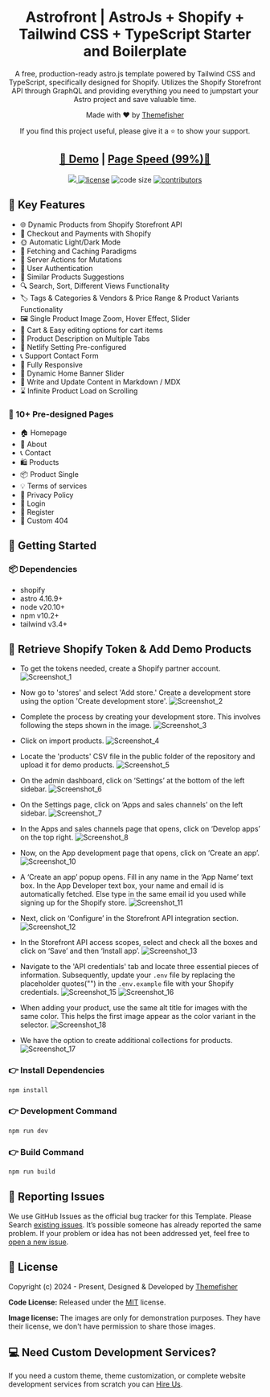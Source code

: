 <h1 align=center>Astrofront | AstroJs + Shopify + Tailwind CSS + TypeScript Starter and Boilerplate</h1>

<p align=center>A free, production-ready astro.js template powered by Tailwind CSS and TypeScript, specifically designed for Shopify. Utilizes the Shopify Storefront API through GraphQL and providing everything you need to jumpstart your Astro project and save valuable time.</p>

<p align=center>Made with ♥ by <a href="https://themefisher.com/">Themefisher</a></p>
<p align=center> If you find this project useful, please give it a ⭐ to show your support. </p>

<h2 align="center"> <a target="_blank" href="https://astrofront.vercel.app/" rel="nofollow">👀 Demo</a> | <a  target="_blank" href="https://pagespeed.web.dev/analysis/https-astrofront-vercel-app/qs3wscwqpq?form_factor=desktop">Page Speed (99%)🚀</a>
</h2>

<p align=center>

 <a href="https://github.com/withastro/astro/releases/tag/astro@4.16.8" alt="Contributors">
    <img src="https://img.shields.io/static/v1?label=ASTRO&message=4.16&color=BC52EE&logo=astro" />
</a>

  <a href="https://github.com/themefisher/astrofront/blob/main/LICENSE">
    <img src="https://img.shields.io/github/license/themefisher/astrofront" alt="license"></a>

  <img src="https://img.shields.io/github/languages/code-size/themefisher/astrofront" alt="code size">

  <a href="https://github.com/themefisher/astrofront/graphs/contributors">
    <img src="https://img.shields.io/github/contributors/themefisher/astrofront" alt="contributors"></a>
</p>

## 📌 Key Features

- 🌐 Dynamic Products from Shopify Storefront API
- 💸 Checkout and Payments with Shopify
- 🌞 Automatic Light/Dark Mode
- 🚀 Fetching and Caching Paradigms
- 🔗 Server Actions for Mutations
- 🔐 User Authentication
- 🧩 Similar Products Suggestions
- 🔍 Search, Sort, Different Views Functionality
- 🏷️ Tags & Categories & Vendors & Price Range & Product Variants Functionality
- 🖼️ Single Product Image Zoom, Hover Effect, Slider
- 🛒 Cart & Easy editing options for cart items
- 📝 Product Description on Multiple Tabs
- 🔗 Netlify Setting Pre-configured
- 📞 Support Contact Form
- 📱 Fully Responsive
- 🔄 Dynamic Home Banner Slider
- 📝 Write and Update Content in Markdown / MDX
- ⌛ Infinite Product Load on Scrolling

### 📄 10+ Pre-designed Pages

- 🏠 Homepage
- 👤 About
- 📞 Contact
- 🛍️ Products
- 📦 Product Single
- 💡 Terms of services
- 📄 Privacy Policy
- 🔐 Login
- 🔑 Register
- 🚫 Custom 404

## 🚀 Getting Started

### 📦 Dependencies

- shopify
- astro 4.16.9+
- node v20.10+
- npm v10.2+
- tailwind v3.4+

<!-- get Shopify storefront API access token-->

## 🛒 Retrieve Shopify Token & Add Demo Products

- To get the tokens needed, create a Shopify partner account.
  ![Screenshot_1](https://github.com/tfmurad/commerceplate/assets/145179606/7309e70c-905a-4f20-8ad0-bc73ef176e97)

- Now go to 'stores' and select 'Add store.' Create a development store using the option 'Create development store'.
  ![Screenshot_2](https://github.com/tfmurad/commerceplate/assets/145179606/f7bbeefd-61c5-44a5-97db-cd76dd9540f8)

- Complete the process by creating your development store. This involves following the steps shown in the image.
  ![Screenshot_3](https://github.com/tfmurad/commerceplate/assets/145179606/b774a0bf-1156-4dc2-995d-cb7ec5f403b1)

- Click on import products.
  ![Screenshot_4](https://github.com/tfmurad/commerceplate/assets/145179606/74c4e3fa-d9b3-47b8-b2e3-e6a1514ef8ac)

- Locate the 'products' CSV file in the public folder of the repository and upload it for demo products.
  ![Screenshot_5](https://github.com/tfmurad/commerceplate/assets/145179606/abc0ad01-fe98-483a-97d3-5e5ef240a349)

- On the admin dashboard, click on ‘Settings’ at the bottom of the left sidebar.
  ![Screenshot_6](https://github.com/tfmurad/commerceplate/assets/145179606/016346cd-75d9-4ee4-8703-810a0adcd209)

- On the Settings page, click on ‘Apps and sales channels’ on the left sidebar.
  ![Screenshot_7](https://github.com/tfmurad/commerceplate/assets/145179606/101e4145-6951-4658-a211-9c6680c27803)

- In the Apps and sales channels page that opens, click on ‘Develop apps’ on the top right.
  ![Screenshot_8](https://github.com/tfmurad/commerceplate/assets/145179606/164097b5-a36d-4f8a-a69c-5248cd505426)

- Now, on the App development page that opens, click on ‘Create an app’.
  ![Screenshot_10](https://github.com/tfmurad/commerceplate/assets/145179606/e8ef392b-0147-4dd6-a192-c643330cf7fd)

- A ‘Create an app’ popup opens. Fill in any name in the ‘App Name’ text box. In the App Developer text box, your name and email id is automatically fetched. Else type in the same email id you used while signing up for the Shopify store.
  ![Screenshot_11](https://github.com/tfmurad/commerceplate/assets/145179606/19a8bd57-8073-4e95-8a32-c11f00f082bc)

- Next, click on ‘Configure’ in the Storefront API integration section.
  ![Screenshot_12](https://github.com/tfmurad/commerceplate/assets/145179606/c49893e2-a058-4332-affc-82e81938df7e)

- In the Storefront API access scopes, select and check all the boxes and click on ‘Save’ and then ‘Install app’.
  ![Screenshot_13](https://github.com/tfmurad/commerceplate/assets/145179606/420f3fa6-5ec8-4daf-bd25-6e1a6c955b9a)

- Navigate to the 'API credentials' tab and locate three essential pieces of information. Subsequently, update your `.env` file by replacing the placeholder quotes("") in the `.env.example` file with your Shopify credentials.
  ![Screenshot_15](https://github.com/tfmurad/commerceplate/assets/145179606/516ea322-4151-40c0-a4d6-888973cd1915)
  ![Screenshot_16](https://github.com/tfmurad/commerceplate/assets/145179606/9d2777a6-997a-4212-bad3-b416d7636903)

- When adding your product, use the same alt title for images with the same color. This helps the first image appear as the color variant in the selector.
  ![Screenshot_18](https://github.com/tfmurad/commerceplate/assets/145179606/8eee60c4-07dd-48b2-bb8c-a86c77964483)

- We have the option to create additional collections for products.
  ![Screenshot_17](https://github.com/tfmurad/commerceplate/assets/145179606/8baae171-4e39-47bb-9839-e91a9a4f50c5)

### 👉 Install Dependencies

```bash
npm install
```

### 👉 Development Command

```bash
npm run dev
```

### 👉 Build Command

```bash
npm run build
```

<!-- reporting issue -->

## 🐞 Reporting Issues

We use GitHub Issues as the official bug tracker for this Template. Please Search [existing issues](https://github.com/themefisher/astrofront/issues). It’s possible someone has already reported the same problem.
If your problem or idea has not been addressed yet, feel free to [open a new issue](https://github.com/themefisher/astrofront/issues).

<!-- licence -->

## 📝 License

Copyright (c) 2024 - Present, Designed & Developed by [Themefisher](https://themefisher.com/)

**Code License:** Released under the [MIT](https://github.com/themefisher/astrofront/blob/main/LICENSE) license.

**Image license:** The images are only for demonstration purposes. They have their license, we don't have permission to share those images.

## 💻 Need Custom Development Services?

If you need a custom theme, theme customization, or complete website development services from scratch you can [Hire Us](https://themefisher.com/).
